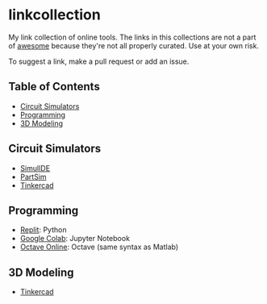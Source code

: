 # linkcollection
My link collection of online tools.
The links in this collections are not a part of [awesome](https://awesome.re) because they're not all properly curated. Use at your own risk.

To suggest a link, make a pull request or add an issue.


## Table of Contents
* [Circuit Simulators](#circuit-simulators)
* [Programming](#programming)
* [3D Modeling](#3d-modeling)

## Circuit Simulators
* [SimulIDE](https://www.simulide.com/p/home.html)
* [PartSim](https://www.partsim.com/)
* [Tinkercad](https://www.tinkercad.com/)


## Programming
* [Replit](https://replit.com/): Python
* [Google Colab](https://colab.research.google.com/): Jupyter Notebook
* [Octave Online](https://octave-online.net/): Octave (same syntax as Matlab)


## 3D Modeling
* [Tinkercad](https://www.tinkercad.com/)
